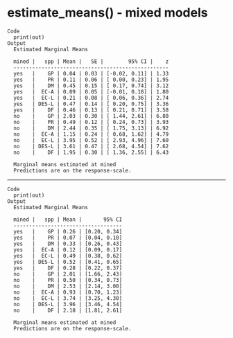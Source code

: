 # estimate_means() - mixed models

    Code
      print(out)
    Output
      Estimated Marginal Means
      
      mined |   spp | Mean |   SE |        95% CI |    z
      --------------------------------------------------
      yes   |    GP | 0.04 | 0.03 | [-0.02, 0.11] | 1.33
      yes   |    PR | 0.11 | 0.06 | [ 0.00, 0.23] | 1.95
      yes   |    DM | 0.45 | 0.15 | [ 0.17, 0.74] | 3.12
      yes   |  EC-A | 0.09 | 0.05 | [-0.01, 0.18] | 1.80
      yes   |  EC-L | 0.21 | 0.08 | [ 0.06, 0.36] | 2.74
      yes   | DES-L | 0.47 | 0.14 | [ 0.20, 0.75] | 3.36
      yes   |    DF | 0.46 | 0.13 | [ 0.21, 0.71] | 3.58
      no    |    GP | 2.03 | 0.30 | [ 1.44, 2.61] | 6.80
      no    |    PR | 0.49 | 0.12 | [ 0.24, 0.73] | 3.93
      no    |    DM | 2.44 | 0.35 | [ 1.75, 3.13] | 6.92
      no    |  EC-A | 1.15 | 0.24 | [ 0.68, 1.62] | 4.79
      no    |  EC-L | 3.95 | 0.52 | [ 2.93, 4.96] | 7.60
      no    | DES-L | 3.61 | 0.47 | [ 2.68, 4.54] | 7.62
      no    |    DF | 1.95 | 0.30 | [ 1.36, 2.55] | 6.43
      
      Marginal means estimated at mined
      Predictions are on the response-scale.

---

    Code
      print(out)
    Output
      Estimated Marginal Means
      
      mined |   spp | Mean |       95% CI
      -----------------------------------
      yes   |    GP | 0.26 | [0.20, 0.34]
      yes   |    PR | 0.07 | [0.04, 0.10]
      yes   |    DM | 0.33 | [0.26, 0.43]
      yes   |  EC-A | 0.12 | [0.09, 0.17]
      yes   |  EC-L | 0.49 | [0.38, 0.62]
      yes   | DES-L | 0.52 | [0.41, 0.65]
      yes   |    DF | 0.28 | [0.22, 0.37]
      no    |    GP | 2.01 | [1.66, 2.43]
      no    |    PR | 0.50 | [0.34, 0.73]
      no    |    DM | 2.53 | [2.14, 3.00]
      no    |  EC-A | 0.93 | [0.70, 1.23]
      no    |  EC-L | 3.74 | [3.25, 4.30]
      no    | DES-L | 3.96 | [3.46, 4.54]
      no    |    DF | 2.18 | [1.81, 2.61]
      
      Marginal means estimated at mined
      Predictions are on the response-scale.

